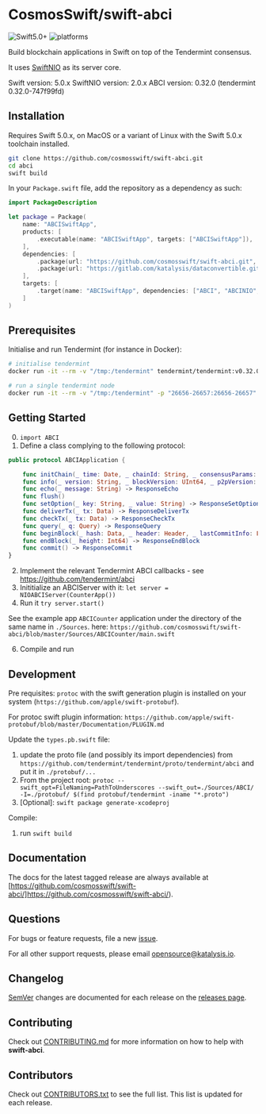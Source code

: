 # CosmosSwift/swift-abci
![Swift5.0+](https://img.shields.io/badge/Swift-5.0+-blue.svg)
![platforms](https://img.shields.io/badge/platforms-macOS%20%7C%20linux-orange.svg)

Build blockchain applications in Swift on top of the Tendermint consensus.

It uses [SwiftNIO](https://github.com/apple/swift-nio) as its server core.

Swift version: 5.0.x
SwiftNIO version: 2.0.x
ABCI version: 0.32.0 (tendermint 0.32.0-747f99fd)


## Installation

Requires Swift 5.0.x, on MacOS or a variant of Linux with the Swift 5.0.x toolchain installed.

``` bash
git clone https://github.com/cosmosswift/swift-abci.git
cd abci
swift build
```

In your `Package.swift` file, add the repository as a dependency as such:
``` swift
import PackageDescription

let package = Package(
    name: "ABCISwiftApp",
    products: [
        .executable(name: "ABCISwiftApp", targets: ["ABCISwiftApp"]),
    ],
    dependencies: [
        .package(url: "https://github.com/cosmosswift/swift-abci.git", from: "1.0.0"),
        .package(url: "https://gitlab.com/katalysis/dataconvertible.git", from: "0.1.0"),
    ],
    targets: [
        .target(name: "ABCISwiftApp", dependencies: ["ABCI", "ABCINIO", "DataConvertible"]),
    ]
)
```

## Prerequisites

Initialise and run Tendermint (for instance in Docker):
```bash
# initialise tendermint
docker run -it --rm -v "/tmp:/tendermint" tendermint/tendermint:v0.32.0 init

# run a single tendermint node
docker run -it --rm -v "/tmp:/tendermint" -p "26656-26657:26656-26657"  tendermint/tendermint:v0.32.0 node --proxy_app="tcp://host.docker.internal:26658"
```

## Getting Started

0. `import ABCI`
1. Define a class complying to the following protocol:
``` swift
public protocol ABCIApplication {

    func initChain(_ time: Date, _ chainId: String, _ consensusParams: ConsensusParams, _ updates: [ValidatorUpdate], _ appStateBytes: Data) -> ResponseInitChain
    func info(_ version: String, _ blockVersion: UInt64, _ p2pVersion: UInt64) -> ResponseInfo
    func echo(_ message: String) -> ResponseEcho
    func flush()
    func setOption(_ key: String, _ value: String) -> ResponseSetOption
    func deliverTx(_ tx: Data) -> ResponseDeliverTx
    func checkTx(_ tx: Data) -> ResponseCheckTx
    func query(_ q: Query) -> ResponseQuery
    func beginBlock(_ hash: Data, _ header: Header, _ lastCommitInfo: LastCommitInfo, _ byzantineValidators: [Evidence]) -> ResponseBeginBlock
    func endBlock(_ height: Int64) -> ResponseEndBlock
    func commit() -> ResponseCommit
}
```
2. Implement the relevant Tendermint ABCI callbacks - see https://github.com/tendermint/abci
3. Inititialize an ABCIServer with it:
`let server = NIOABCIServer(CounterApp())`
4. Run it
`try server.start()`


See the example app `ABCICounter` application under the directory of the same name in `./Sources`.
here: `https://github.com/cosmosswift/swift-abci/blob/master/Sources/ABCICounter/main.swift`

6. Compile and run

## Development

Pre requisites: `protoc` with the swift generation plugin is installed on your system (`https://github.com/apple/swift-protobuf`).

For protoc swift plugin information: `https://github.com/apple/swift-protobuf/blob/master/Documentation/PLUGIN.md`

Update the `types.pb.swift` file:
1. update the proto file (and possibly its import dependencies) from  `https://github.com/tendermint/tendermint/proto/tendermint/abci` and put it in `./protobuf/...`
2. From the project root: `protoc --swift_opt=FileNaming=PathToUnderscores --swift_out=./Sources/ABCI/ -I=./protobuf/ $(find protobuf/tendermint -iname "*.proto")`
3. [Optional]: `swift package generate-xcodeproj`

Compile:
1. run `swift build`

## Documentation

The docs for the latest tagged release are always available at [https://github.com/cosmosswift/swift-abci/]https://github.com/cosmosswift/swift-abci/).

## Questions

For bugs or feature requests, file a new [issue](https://github.com/cosmosswift/swift-abci/issues).

For all other support requests, please email [opensource@katalysis.io](mailto:opensource@katalysis.io).

## Changelog

[SemVer](https://semver.org/) changes are documented for each release on the [releases page](https://github.com/cosmosswift/swift-abci/-/releases).

## Contributing

Check out [CONTRIBUTING.md](https://github.com/cosmosswift/swift-abci/blob/master/CONTRIBUTING.md) for more information on how to help with **swift-abci**.

## Contributors

Check out [CONTRIBUTORS.txt](https://github.com/cosmosswift/swift-abci/blob/master/CONTRIBUTORS.txt) to see the full list. This list is updated for each release.
